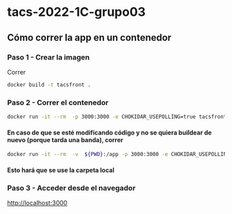# tacs-2022-1C-grupo03

## Cómo correr la app en un contenedor

### Paso 1 - Crear la imagen
Correr
```bash
docker build -t tacsfront .
```

### Paso 2 - Correr el contenedor
```bash
docker run -it --rm  -p 3000:3000 -e CHOKIDAR_USEPOLLING=true tacsfront
```
#### En caso de que se esté modificando código y no se quiera buildear de nuevo (porque tarda una banda), correr
```bash
docker run -it --rm  -v  ${PWD}:/app -p 3000:3000 -e CHOKIDAR_USEPOLLING=true tacsfront
```
#### Esto hará que se use la carpeta local 

### Paso 3 - Acceder desde el navegador

[http://localhost:3000](http://localhost:3000)